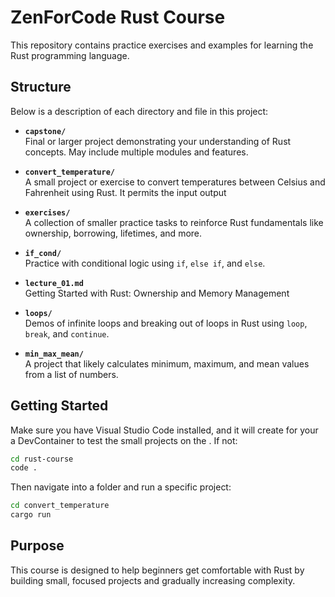 # ZenForCode Rust Course

This repository contains practice exercises and examples for learning the Rust programming language.

## Structure

Below is a description of each directory and file in this project:

- **`capstone/`**  
  Final or larger project demonstrating your understanding of Rust concepts. May include multiple modules and features.

- **`convert_temperature/`**  
  A small project or exercise to convert temperatures between Celsius and Fahrenheit using Rust. It permits
  the input output

- **`exercises/`**  
  A collection of smaller practice tasks to reinforce Rust fundamentals like ownership, borrowing, lifetimes, and more.

- **`if_cond/`**  
  Practice with conditional logic using `if`, `else if`, and `else`.

- **`lecture_01.md`**  
  Getting Started with Rust: Ownership and Memory Management
  
- **`loops/`**  
  Demos of infinite loops and breaking out of loops in Rust using `loop`, `break`, and `continue`.
- **`min_max_mean/`**  
  A project that likely calculates minimum, maximum, and mean values from a list of numbers.

## Getting Started

Make sure you have Visual Studio Code installed, and it will create for your a DevContainer to test the small projects on the . If not:


```bash
cd rust-course
code .
```


Then navigate into a folder and run a specific project:

```bash
cd convert_temperature
cargo run
```

## Purpose

This course is designed to help beginners get comfortable with Rust by building small, focused projects and gradually increasing complexity.
